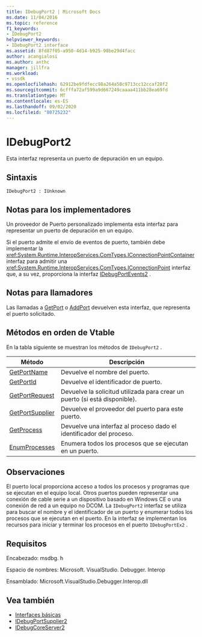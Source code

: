 ```yaml
---
title: IDebugPort2 | Microsoft Docs
ms.date: 11/04/2016
ms.topic: reference
f1_keywords:
- IDebugPort2
helpviewer_keywords:
- IDebugPort2 interface
ms.assetid: 8fd87f05-a950-4d14-b925-98be29d4facc
author: acangialosi
ms.author: anthc
manager: jillfra
ms.workload:
- vssdk
ms.openlocfilehash: 62912be9fdfecc98a264a58c9713cc12ccaf28f2
ms.sourcegitcommit: 6cfffa72af599a9d667249caaaa411bb28ea69fd
ms.translationtype: MT
ms.contentlocale: es-ES
ms.lasthandoff: 09/02/2020
ms.locfileid: "80725232"
---
```

# <a name="idebugport2"></a>IDebugPort2
Esta interfaz representa un puerto de depuración en un equipo.

## <a name="syntax"></a>Sintaxis

```
IDebugPort2 : IUnknown
```

## <a name="notes-for-implementers"></a>Notas para los implementadores
 Un proveedor de Puerto personalizado implementa esta interfaz para representar un puerto de depuración en un equipo.

 Si el puerto admite el envío de eventos de puerto, también debe implementar la <xref:System.Runtime.InteropServices.ComTypes.IConnectionPointContainer> interfaz para admitir una <xref:System.Runtime.InteropServices.ComTypes.IConnectionPoint> interfaz que, a su vez, proporciona la interfaz [IDebugPortEvents2](../../../extensibility/debugger/reference/idebugportevents2.md) .

## <a name="notes-for-callers"></a>Notas para llamadores
 Las llamadas a [GetPort](../../../extensibility/debugger/reference/idebugportsupplier2-getport.md) o [AddPort](../../../extensibility/debugger/reference/idebugportsupplier2-addport.md) devuelven esta interfaz, que representa el puerto solicitado.

## <a name="methods-in-vtable-order"></a>Métodos en orden de Vtable
 En la tabla siguiente se muestran los métodos de `IDebugPort2` .

|Método|Descripción|
|------------|-----------------|
|[GetPortName](../../../extensibility/debugger/reference/idebugport2-getportname.md)|Devuelve el nombre del puerto.|
|[GetPortId](../../../extensibility/debugger/reference/idebugport2-getportid.md)|Devuelve el identificador de puerto.|
|[GetPortRequest](../../../extensibility/debugger/reference/idebugport2-getportrequest.md)|Devuelve la solicitud utilizada para crear un puerto (si está disponible).|
|[GetPortSupplier](../../../extensibility/debugger/reference/idebugport2-getportsupplier.md)|Devuelve el proveedor del puerto para este puerto.|
|[GetProcess](../../../extensibility/debugger/reference/idebugport2-getprocess.md)|Devuelve una interfaz al proceso dado el identificador del proceso.|
|[EnumProcesses](../../../extensibility/debugger/reference/idebugport2-enumprocesses.md)|Enumera todos los procesos que se ejecutan en un puerto.|

## <a name="remarks"></a>Observaciones
 El puerto local proporciona acceso a todos los procesos y programas que se ejecutan en el equipo local. Otros puertos pueden representar una conexión de cable serie a un dispositivo basado en Windows CE o una conexión de red a un equipo no DCOM. La `IDebugPort2` interfaz se utiliza para buscar el nombre y el identificador de un puerto y enumerar todos los procesos que se ejecutan en el puerto. En la interfaz se implementan los recursos para iniciar y terminar los procesos en el puerto `IDebugPortEx2` .

## <a name="requirements"></a>Requisitos
 Encabezado: msdbg. h

 Espacio de nombres: Microsoft. VisualStudio. Debugger. Interop

 Ensamblado: Microsoft.VisualStudio.Debugger.Interop.dll

## <a name="see-also"></a>Vea también
- [Interfaces básicas](../../../extensibility/debugger/reference/core-interfaces.md)
- [IDebugPortSupplier2](../../../extensibility/debugger/reference/idebugportsupplier2.md)
- [IDebugCoreServer2](../../../extensibility/debugger/reference/idebugcoreserver2.md)
